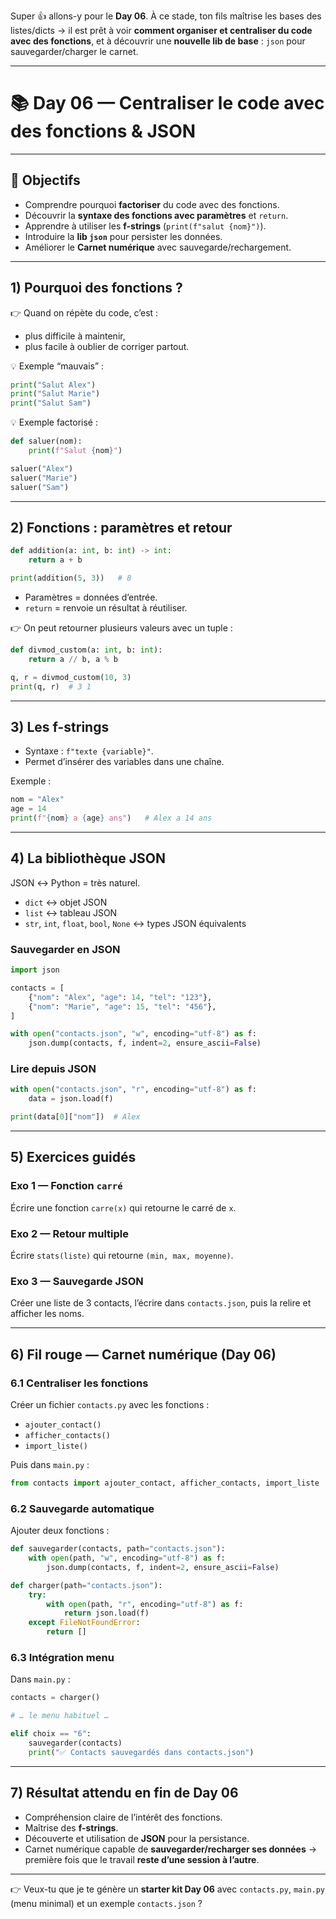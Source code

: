Super 👍 allons-y pour le **Day 06**.
À ce stade, ton fils maîtrise les bases des listes/dicts → il est prêt à voir **comment organiser et centraliser du code avec des fonctions**, et à découvrir une **nouvelle lib de base** : `json` pour sauvegarder/charger le carnet.

---

# 📚 Day 06 — Centraliser le code avec des fonctions & JSON

---

## 🎯 Objectifs

- Comprendre pourquoi **factoriser** du code avec des fonctions.
- Découvrir la **syntaxe des fonctions avec paramètres** et `return`.
- Apprendre à utiliser les **f-strings** (`print(f"salut {nom}")`).
- Introduire la **lib `json`** pour persister les données.
- Améliorer le **Carnet numérique** avec sauvegarde/rechargement.

---

## 1) Pourquoi des fonctions ?

👉 Quand on répète du code, c’est :

- plus difficile à maintenir,
- plus facile à oublier de corriger partout.

💡 Exemple “mauvais” :

```python
print("Salut Alex")
print("Salut Marie")
print("Salut Sam")
```

💡 Exemple factorisé :

```python
def saluer(nom):
    print(f"Salut {nom}")

saluer("Alex")
saluer("Marie")
saluer("Sam")
```

---

## 2) Fonctions : paramètres et retour

```python
def addition(a: int, b: int) -> int:
    return a + b

print(addition(5, 3))   # 8
```

- Paramètres = données d’entrée.
- `return` = renvoie un résultat à réutiliser.

👉 On peut retourner plusieurs valeurs avec un tuple :

```python
def divmod_custom(a: int, b: int):
    return a // b, a % b

q, r = divmod_custom(10, 3)
print(q, r)  # 3 1
```

---

## 3) Les f-strings

- Syntaxe : `f"texte {variable}"`.
- Permet d’insérer des variables dans une chaîne.

Exemple :

```python
nom = "Alex"
age = 14
print(f"{nom} a {age} ans")   # Alex a 14 ans
```

---

## 4) La bibliothèque JSON

JSON ↔ Python = très naturel.

- `dict` ↔ objet JSON
- `list` ↔ tableau JSON
- `str`, `int`, `float`, `bool`, `None` ↔ types JSON équivalents

### Sauvegarder en JSON

```python
import json

contacts = [
    {"nom": "Alex", "age": 14, "tel": "123"},
    {"nom": "Marie", "age": 15, "tel": "456"},
]

with open("contacts.json", "w", encoding="utf-8") as f:
    json.dump(contacts, f, indent=2, ensure_ascii=False)
```

### Lire depuis JSON

```python
with open("contacts.json", "r", encoding="utf-8") as f:
    data = json.load(f)

print(data[0]["nom"])  # Alex
```

---

## 5) Exercices guidés

### Exo 1 — Fonction `carré`

Écrire une fonction `carre(x)` qui retourne le carré de `x`.

### Exo 2 — Retour multiple

Écrire `stats(liste)` qui retourne `(min, max, moyenne)`.

### Exo 3 — Sauvegarde JSON

Créer une liste de 3 contacts, l’écrire dans `contacts.json`, puis la relire et afficher les noms.

---

## 6) Fil rouge — Carnet numérique (Day 06)

### 6.1 Centraliser les fonctions

Créer un fichier `contacts.py` avec les fonctions :

- `ajouter_contact()`
- `afficher_contacts()`
- `import_liste()`

Puis dans `main.py` :

```python
from contacts import ajouter_contact, afficher_contacts, import_liste
```

### 6.2 Sauvegarde automatique

Ajouter deux fonctions :

```python
def sauvegarder(contacts, path="contacts.json"):
    with open(path, "w", encoding="utf-8") as f:
        json.dump(contacts, f, indent=2, ensure_ascii=False)

def charger(path="contacts.json"):
    try:
        with open(path, "r", encoding="utf-8") as f:
            return json.load(f)
    except FileNotFoundError:
        return []
```

### 6.3 Intégration menu

Dans `main.py` :

```python
contacts = charger()

# … le menu habituel …

elif choix == "6":
    sauvegarder(contacts)
    print("✅ Contacts sauvegardés dans contacts.json")
```

---

## 7) Résultat attendu en fin de Day 06

- Compréhension claire de l’intérêt des fonctions.
- Maîtrise des **f-strings**.
- Découverte et utilisation de **JSON** pour la persistance.
- Carnet numérique capable de **sauvegarder/recharger ses données** → première fois que le travail **reste d’une session à l’autre**.

---

👉 Veux-tu que je te génère un **starter kit Day 06** avec `contacts.py`, `main.py` (menu minimal) et un exemple `contacts.json` ?
